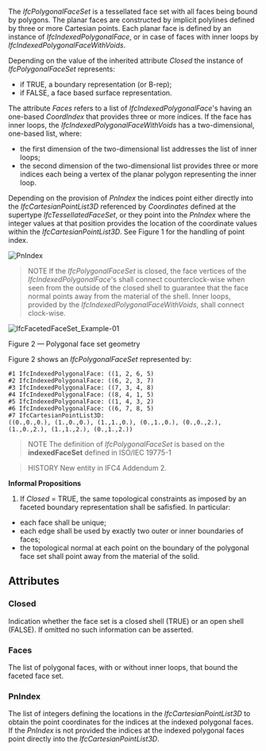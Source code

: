 The _IfcPolygonalFaceSet_ is a tessellated face set with all faces being bound by polygons. The planar faces are constructed by implicit polylines defined by three or more Cartesian points. Each planar face is defined by an instance of _IfcIndexedPolygonalFace_, or in case of faces with inner loops by _IfcIndexedPolygonalFaceWithVoids_.

<!-- end of short definition -->


Depending on the value of the inherited attribute _Closed_ the instance of _IfcPolygonalFaceSet_ represents:

* if TRUE, a boundary representation (or B-rep);
* if FALSE, a face based surface representation.

The attribute _Faces_ refers to a list of _IfcIndexedPolygonalFace_'s having an one-based _CoordIndex_ that provides three or more indices. If the face has inner loops, the _IfcIndexedPolygonalFaceWithVoids_ has a two-dimensional, one-based list, where:
* the first dimension of the two-dimensional list addresses the list of inner loops;
* the second dimension of the two-dimensional list provides three or more indices each being a vertex of the planar polygon representing the inner loop.

Depending on the provision of _PnIndex_ the indices point either directly into the _IfcCartesianPointList3D_ referenced by _Coordinates_ defined at the supertype _IfcTessellatedFaceSet_, or they point into the _PnIndex_ where the integer values at that position provides the location of the coordinate values within the _IfcCartesianPointList3D_. See Figure 1 for the handling of point index.

![PnIndex](../../../../figures/ifcpolygonalfaceset_01.png "Figure 1 — Use of _PnIndex_")

> NOTE If the _IfcPolygonalFaceSet_ is closed, the face vertices of the _IfcIndexedPolygonalFace_'s shall connect counterclock-wise when seen from the outside of the closed shell to guarantee that the face normal points away from the material of the shell. Inner loops, provided by the _IfcIndexedPolygonalFaceWithVoids_, shall connect clock-wise.

![IfcFacetedFaceSet_Example-01](../../../../figures/ifcfacetedfaceset_example-01.png)

Figure 2 — Polygonal face set geometry

Figure 2 shows an <em>IfcPolygonalFaceSet</em> represented by:

```
#1 IfcIndexedPolygonalFace: ((1, 2, 6, 5)
#2 IfcIndexedPolygonalFace: ((6, 2, 3, 7)
#3 IfcIndexedPolygonalFace: ((7, 3, 4, 8)
#4 IfcIndexedPolygonalFace: ((8, 4, 1, 5)
#5 IfcIndexedPolygonalFace: ((1, 4, 3, 2)
#6 IfcIndexedPolygonalFace: ((6, 7, 8, 5)
#7 IfcCartesianPointList3D:
((0.,0.,0.), (1.,0.,0.), (1.,1.,0.), (0.,1.,0.), (0.,0.,2.), (1.,0.,2.), (1.,1.,2.), (0.,1.,2.))
```

> NOTE The definition of _IfcPolygonalFaceSet_ is based on the **indexedFaceSet** defined in ISO/IEC 19775-1

> HISTORY New entity in IFC4 Addendum 2.

**Informal Propositions**

1. If _Closed_ = TRUE, the same topological constraints as imposed by an faceted boundary representation shall be safisfied. In particular:
 * each face shall be unique;
 * each edge shall be used by exactly two outer or inner boundaries of faces;
 * the topological normal at each point on the boundary of the polygonal face set shall point away from the material of the solid.

## Attributes

### Closed
Indication whether the face set is a closed shell (TRUE) or an open shell (FALSE). If omitted no such information can be asserted.

### Faces
The list of polygonal faces, with or without inner loops, that bound the faceted face set.

### PnIndex
The list of integers defining the locations in the _IfcCartesianPointList3D_ to obtain the point coordinates for the indices at the indexed polygonal faces. If the _PnIndex_ is not provided the indices at the indexed polygonal faces point directly into the _IfcCartesianPointList3D_.
